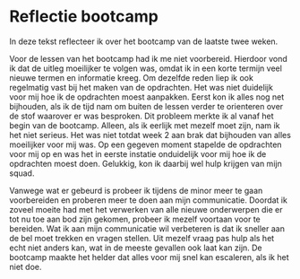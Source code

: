 # Reflectie bootcamp

In deze tekst reflecteer ik over het bootcamp van de laatste twee weken.

Voor de lessen van het bootcamp had ik me niet voorbereid. Hierdoor vond ik dat de uitleg moeilijker te volgen was, omdat ik in een korte termijn veel nieuwe termen en informatie kreeg. Om dezelfde reden liep ik ook regelmatig vast bij het maken van de opdrachten. Het was niet duidelijk voor mij hoe ik de opdrachten moest aanpakken. Eerst kon ik alles nog net bijhouden, als ik de tijd nam om buiten de lessen verder te orienteren over de stof waarover er was besproken. Dit probleem merkte ik al vanaf het begin van de bootcamp. Alleen, als ik eerlijk met mezelf moet zijn, nam ik het niet serieus. Het was niet totdat week 2 aan brak dat bijhouden van alles moeilijker voor mij was. Op een gegeven moment stapelde de opdrachten voor mij op en was het in eerste instatie onduidelijk voor mij hoe ik de opdrachten moest doen. Gelukkig, kon ik daarbij wel hulp krijgen van mijn squad.

Vanwege wat er gebeurd is probeer ik tijdens de minor meer te gaan voorbereiden en proberen meer te doen aan mijn communicatie. Doordat ik zoveel moeite had met het verwerken van alle nieuwe onderwerpen die er tot nu toe aan bod zijn gekomen, probeer ik mezelf voortaan voor te bereiden. Wat ik aan mijn communicatie wil verbeteren is dat ik sneller aan de bel moet trekken en vragen stellen. Uit mezelf vraag pas hulp als het echt niet anders kan, wat in de meeste gevallen ook laat kan zijn. De bootcamp maakte het helder dat alles voor mij snel kan escaleren, als ik het niet doe.
